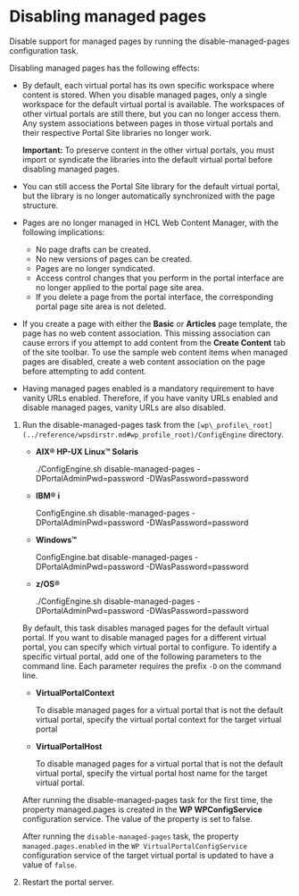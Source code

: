 # Disabling managed pages

Disable support for managed pages by running the disable-managed-pages configuration task.

Disabling managed pages has the following effects:

-   By default, each virtual portal has its own specific workspace where content is stored. When you disable managed pages, only a single workspace for the default virtual portal is available. The workspaces of other virtual portals are still there, but you can no longer access them. Any system associations between pages in those virtual portals and their respective Portal Site libraries no longer work.

    **Important:** To preserve content in the other virtual portals, you must import or syndicate the libraries into the default virtual portal before disabling managed pages.

-   You can still access the Portal Site library for the default virtual portal, but the library is no longer automatically synchronized with the page structure.
-   Pages are no longer managed in HCL Web Content Manager, with the following implications:
    -   No page drafts can be created.
    -   No new versions of pages can be created.
    -   Pages are no longer syndicated.
    -   Access control changes that you perform in the portal interface are no longer applied to the portal page site area.
    -   If you delete a page from the portal interface, the corresponding portal page site area is not deleted.
-   If you create a page with either the **Basic** or **Articles** page template, the page has no web content association. This missing association can cause errors if you attempt to add content from the **Create Content** tab of the site toolbar. To use the sample web content items when managed pages are disabled, create a web content association on the page before attempting to add content.
-   Having managed pages enabled is a mandatory requirement to have vanity URLs enabled. Therefore, if you have vanity URLs enabled and disable managed pages, vanity URLs are also disabled.

1.  Run the disable-managed-pages task from the `[wp\_profile\_root](../reference/wpsdirstr.md#wp_profile_root)/ConfigEngine` directory.

    -   **AIX® HP-UX Linux™ Solaris**

        ./ConfigEngine.sh disable-managed-pages -DPortalAdminPwd=password -DWasPassword=password

    -   **IBM® i**

        ConfigEngine.sh disable-managed-pages -DPortalAdminPwd=password -DWasPassword=password

    -   **Windows™**

        ConfigEngine.bat disable-managed-pages -DPortalAdminPwd=password -DWasPassword=password

    -   **z/OS®**

        ./ConfigEngine.sh disable-managed-pages -DPortalAdminPwd=password -DWasPassword=password

    By default, this task disables managed pages for the default virtual portal. If you want to disable managed pages for a different virtual portal, you can specify which virtual portal to configure. To identify a specific virtual portal, add one of the following parameters to the command line. Each parameter requires the prefix `-D` on the command line.

    -   **VirtualPortalContext**

        To disable managed pages for a virtual portal that is not the default virtual portal, specify the virtual portal context for the target virtual portal

    -   **VirtualPortalHost**

        To disable managed pages for a virtual portal that is not the default virtual portal, specify the virtual portal host name for the target virtual portal.

    After running the disable-managed-pages task for the first time, the property managed.pages is created in the **WP WPConfigService** configuration service. The value of the property is set to false.

    After running the `disable-managed-pages` task, the property `managed.pages.enabled` in the `WP VirtualPortalConfigService` configuration service of the target virtual portal is updated to have a value of `false`.

2.  Restart the portal server.



